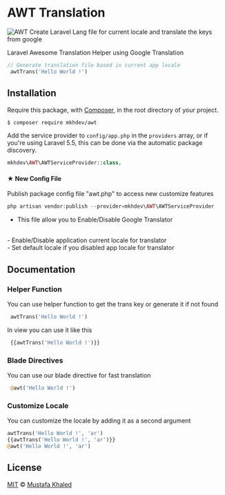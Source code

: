 # AWT Translation

![AWT](https://mustafakhaled.com/images/awt.png)
Create Laravel Lang file for current locale and translate the keys from google

Laravel Awesome Translation Helper using Google Translation
```php
// Generate translation file based in current app locale 
 awtTrans('Hello World !')

```

## Installation

Require this package, with [Composer](https://getcomposer.org/), in the root directory of your project.

```bash
$ composer require mkhdev/awt
```

Add the service provider to `config/app.php` in the `providers` array, or if you're using Laravel 5.5, this can be done via the automatic package discovery.

```php
mkhdev\AWT\AWTServiceProvider::class,
```

#### ★ New Config File
Publish package config file "awt.php" to access new customize features
```php
php artisan vendor:publish --provider=mkhdev\AWT\AWTServiceProvider
```
- This file allow you to Enable/Disable Google Translator
<br>
- Enable/Disable application current locale for translator 
<br>
- Set default locale if you disabled app locale for translator

## Documentation

### Helper Function
You can use helper function to get the trans key or generate it if not found
```php
 awtTrans('Hello World !')
```
In view you can use it like this
```php
 {{awtTrans('Hello World !')}}
```
### Blade Directives
You can use our blade directive for fast translation
```php
 @awt('Hello World !')
```
### Customize Locale

You can customize the locale by adding it as a second argument
```php
awtTrans('Hello World !', 'ar')
{{awtTrans('Hello World !', 'ar')}}
@awt('Hello World !', 'ar')
```

## License

[MIT](LICENSE) © [Mustafa Khaled](https://github.com/mustafakhaleddev)
